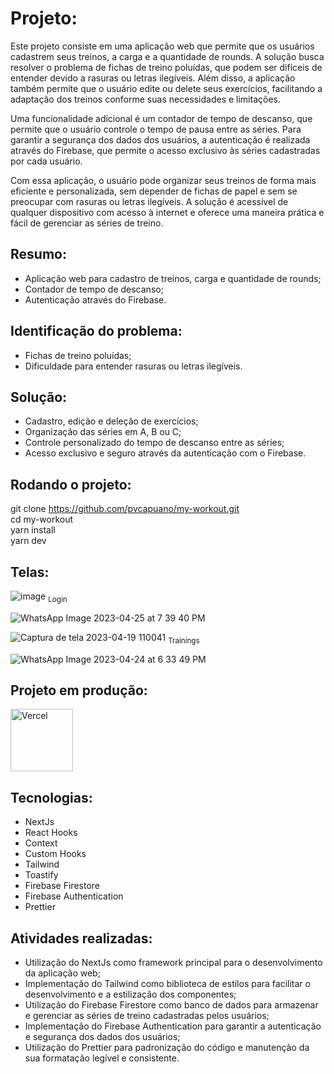 # Projeto:

Este projeto consiste em uma aplicação web que permite que os usuários cadastrem seus treinos, a carga e a quantidade de rounds. A solução busca resolver o problema de fichas de treino poluídas, que podem ser difíceis de entender devido a rasuras ou letras ilegíveis. Além disso, a aplicação também permite que o usuário edite ou delete seus exercícios, facilitando a adaptação dos treinos conforme suas necessidades e limitações.

Uma funcionalidade adicional é um contador de tempo de descanso, que permite que o usuário controle o tempo de pausa entre as séries. Para garantir a segurança dos dados dos usuários, a autenticação é realizada através do Firebase, que permite o acesso exclusivo às séries cadastradas por cada usuário.

Com essa aplicação, o usuário pode organizar seus treinos de forma mais eficiente e personalizada, sem depender de fichas de papel e sem se preocupar com rasuras ou letras ilegíveis. A solução é acessível de qualquer dispositivo com acesso à internet e oferece uma maneira prática e fácil de gerenciar as séries de treino.

## Resumo: 

* Aplicação web para cadastro de treinos, carga e quantidade de rounds;
* Contador de tempo de descanso;
* Autenticação através do Firebase.

## Identificação do problema:

* Fichas de treino poluídas;
* Dificuldade para entender rasuras ou letras ilegíveis.

## Solução:

* Cadastro, edição e deleção de exercícios;
* Organização das séries em A, B ou C;
* Controle personalizado do tempo de descanso entre as séries;
* Acesso exclusivo e seguro através da autenticação com o Firebase. 



## Rodando o projeto:

git clone https://github.com/pvcapuano/my-workout.git <br/>
cd my-workout  <br/>
yarn install  <br/>
yarn dev  <br/>

## Telas:

![image](https://user-images.githubusercontent.com/10540844/234419117-166f229d-6555-4eb3-9ea1-ce596ecdf773.png)
<sub>Login</sub>

![WhatsApp Image 2023-04-25 at 7 39 40 PM](https://user-images.githubusercontent.com/10540844/234419757-d0c2d94d-e3ab-4af2-8cde-1267c651973d.jpeg)

![Captura de tela 2023-04-19 110041](https://user-images.githubusercontent.com/10540844/234122213-cc3fcd92-f621-443e-b574-c928a5643ef3.jpg)
<sub>Trainings</sub>

![WhatsApp Image 2023-04-24 at 6 33 49 PM](https://user-images.githubusercontent.com/10540844/234122655-45418272-0f7c-454b-926b-dcba595243ed.jpeg)


## Projeto em produção:

<p>
 <a href="https://my-workout-kw91.vercel.app/" target="_blank"> 
  <img src="https://ml.globenewswire.com/Resource/Download/3a54c241-a668-4c94-9747-3d3da9da3bf2?size=2" alt="Vercel" width="100"/> 
 </a>
</p>

## Tecnologias:

* NextJs
* React Hooks
* Context
* Custom Hooks
* Tailwind
* Toastify
* Firebase Firestore
* Firebase Authentication
* Prettier

## Atividades realizadas:

* Utilização do NextJs como framework principal para o desenvolvimento da aplicação web;
* Implementação do Tailwind como biblioteca de estilos para facilitar o desenvolvimento e a estilização dos componentes;
* Utilização do Firebase Firestore como banco de dados para armazenar e gerenciar as séries de treino cadastradas pelos usuários;
* Implementação do Firebase Authentication para garantir a autenticação e segurança dos dados dos usuários;
* Utilização do Prettier para padronização do código e manutenção da sua formatação legível e consistente.
 
